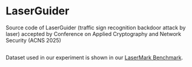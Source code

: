 # LaserGuider
Source code of LaserGuider (traffic sign recognition  backdoor attack by laser) accepted by Conference on Applied Cryptography and Network Security (ACNS 2025)

##
Dataset used in our experiment is shown in our [LaserMark Benchmark](https://anonymous.4open.science/r/LaserMark).
